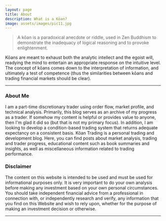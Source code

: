 ```yaml
---
layout: page
title: About
description: What is a Kōan?
image: assets/images/pic11.jpg
---
```


<blockquote>A kōan is a paradoxical anecdote or riddle, used in Zen Buddhism to demonstrate the inadequacy of logical reasoning and to provoke enlightenment.</blockquote>

<p>  Kōans are meant to exhaust both the analytic intellect and the egoist will, readying the mind to entertain an appropriate response on the intuitive level. The concept of kōans comes down to the interpretation of information, and ultimately a test of competence (thus the similarities between kōans and trading financial markets should be clear).</p>

<hr class="major" />

<h3>About Me</h3>
<p>I am a part-time discretionary trader using order flow, market profile, and technical analysis. Primarily, this blog serves as an archive of my progress as a trader. If somehow my content is helpful or provides value to anyone, then I'm glad it did so (but that is not my primary focus). In addition, I am looking to develop a condition-based trading system that returns adequate expectancy on a consistent basis. Kōan Trading is a personal trading and development blog. Here, you can find posts about market analysis, trading and trader progress, educational content such as book summaries and insights, as well as miscellaneous information related to trading performance. </p>

<h3>Disclaimer</h3>
<p> The content on this website is intended to be used and must be used for informational purposes only. It is very important to do your own analysis before making any investment based on your own personal circumstances. You should take independent financial advice from a professional in connection with, or independently research and verify, any information that you find on this Website and wish to rely upon, whether for the purpose of making an investment decision or otherwise.
</p>

<hr class="major" />
